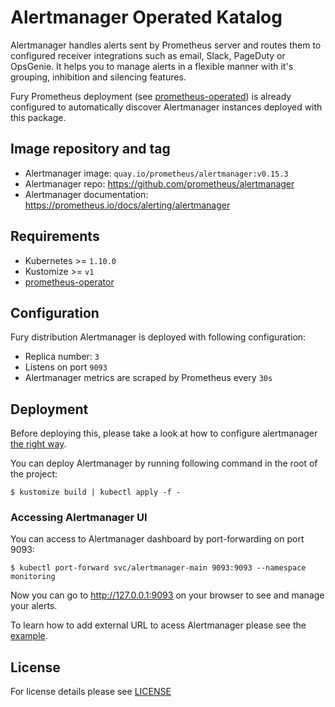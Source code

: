 # Alertmanager Operated Katalog

Alertmanager handles alerts sent by Prometheus server and routes them to
configured receiver integrations such as email, Slack, PageDuty or OpsGenie. It
helps you to manage alerts in a flexible manner with it's grouping, inhibition
and silencing features.

Fury Prometheus deployment (see [prometheus-operated](../prometheus-operated))
is already configured to automatically discover Alertmanager instances deployed
with this package.


## Image repository and tag

* Alertmanager image: `quay.io/prometheus/alertmanager:v0.15.3`
* Alertmanager repo: https://github.com/prometheus/alertmanager
* Alertmanager documentation: https://prometheus.io/docs/alerting/alertmanager


## Requirements

- Kubernetes >= `1.10.0`
- Kustomize >= `v1`
- [prometheus-operator](../prometheus-operator)


## Configuration

Fury distribution Alertmanager is deployed with following configuration:
- Replica number: `3`
- Listens on port `9093`
- Alertmanager metrics are scraped by Prometheus every `30s`


## Deployment

Before deploying this, please take a look at how to configure alertmanager [the
right way](../../examples/alertmanger-configuration).

You can deploy Alertmanager by running following command in the root of the
project:

```shell
$ kustomize build | kubectl apply -f -
```


### Accessing Alertmanager UI

You can access to Alertmanager dashboard by port-forwarding on port 9093:

```shell
$ kubectl port-forward svc/alertmanager-main 9093:9093 --namespace monitoring
```

Now you can go to http://127.0.0.1:9093 on your browser to see and manage your
alerts.

To learn how to add external URL to acess Alertmanager please see the
[example](../../examples/prometheus-alertmanager-externalUrl).


## License

For license details please see [LICENSE](https://sighup.io/fury/license)
